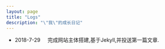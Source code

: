 ```yaml
---
layout: page
title: "Logs"
description: "\"我\"的成长日记" 
---
```


<ul class="listing fa-ul">
<li class="listing-item">
<i class="fa-li fa fa-circle"></i>
<time datetime="{{ post.date | date:"%Y-%m-%d" }}">2018-7-29</time>&nbsp;&nbsp;&nbsp;&nbsp;
完成网站主体搭建,基于Jekyll,并投送第一篇文章.
    </li>
</ul>





